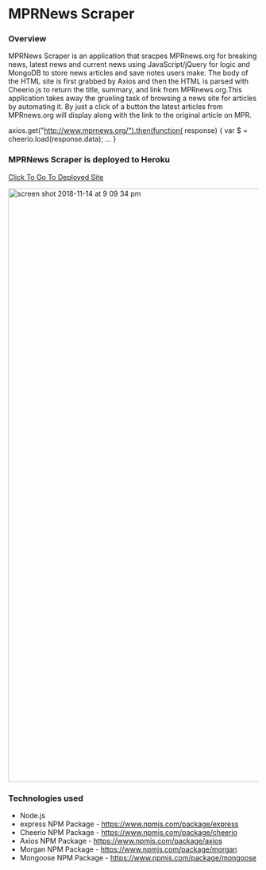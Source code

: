 # MPRNews Scraper

### Overview
 MPRNews Scraper is an application that sracpes MPRnews.org for breaking news, latest news and current news using JavaScript/jQuery for logic and MongoDB to store news articles and save notes users make. The body of the HTML site is first grabbed by Axios and then the HTML is parsed with Cheerio.js to return the title, summary, and link from MPRnews.org.This application takes away the grueling task of browsing a news site for articles by automating it. By just a click of a button the latest articles from  MPRnews.org will display along with the link to the original article on MPR. 
 
axios.get("http://www.mprnews.org/").then(function( response) {
 var $ = cheerio.load(response.data); 
... }

### MPRNews Scraper is deployed to Heroku
[Click To Go To Deployed Site](https://mprscraper.herokuapp.com)


<img width="1193" alt="screen shot 2018-11-14 at 9 09 34 pm" src="https://user-images.githubusercontent.com/39322545/48527736-c16de580-e851-11e8-862a-3f5687697dff.png">




### Technologies used
* Node.js
* express NPM Package - https://www.npmjs.com/package/express
* Cheerio NPM Package - https://www.npmjs.com/package/cheerio
* Axios  NPM Package - https://www.npmjs.com/package/axios
* Morgan NPM Package - https://www.npmjs.com/package/morgan
* Mongoose NPM Package - https://www.npmjs.com/package/mongoose
